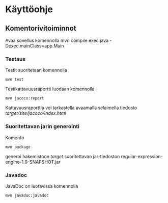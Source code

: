 # Käyttöohje

## Komentorivitoiminnot

Avaa sovellus komennolla mvn compile exec:java -Dexec.mainClass=app.Main

### Testaus

Testit suoritetaan komennolla

```
mvn test
```

Testikattavuusraportti luodaan komennolla

```
mvn jacoco:report
```

Kattavuusraporttia voi tarkastella avaamalla selaimella tiedosto _target/site/jacoco/index.html_

### Suoritettavan jarin generointi

Komento

```
mvn package
```
generoi hakemistoon _target_ suoritettavan jar-tiedoston regular-expression-engine-1.0-SNAPSHOT.jar

### Javadoc

JavaDoc on luotavissa komennolla 

```
mvn javadoc:javadoc
```

